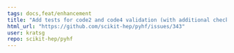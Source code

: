 ```yaml
---
tags: docs,feat/enhancement
title: "Add tests for code2 and code4 validation (with additional checks on code4's alpha0)"
html_url: "https://github.com/scikit-hep/pyhf/issues/343"
user: kratsg
repo: scikit-hep/pyhf
---
```


